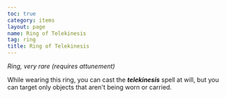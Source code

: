 ```yaml
---
toc: true
category: items
layout: page
name: Ring of Telekinesis
tag: ring
title: Ring of Telekinesis 
---
```

_Ring, very rare (requires attunement)_ 

While wearing this ring, you can cast the **_telekinesis_** spell at will, but you can target only objects that aren't being worn or carried. 